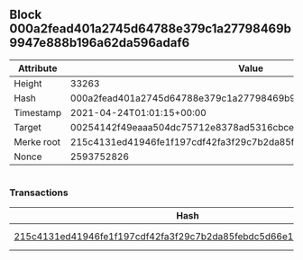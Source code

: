 ## Block 000a2fead401a2745d64788e379c1a27798469b9947e888b196a62da596adaf6

Attribute | Value
--- | ---
Height | 33263
Hash | 000a2fead401a2745d64788e379c1a27798469b9947e888b196a62da596adaf6
Timestamp | 2021-04-24T01:01:15+00:00
Target | 00254142f49eaaa504dc75712e8378ad5316cbcead634704b3734b6271167cc4
Merke root | 215c4131ed41946fe1f197cdf42fa3f29c7b2da85febdc5d66e1056e16cdd81b
Nonce | 2593752826

```

```

### Transactions

Hash | Amount
--- | ---
[215c4131ed41946fe1f197cdf42fa3f29c7b2da85febdc5d66e1056e16cdd81b](215c4131ed41946fe1f197cdf42fa3f29c7b2da85febdc5d66e1056e16cdd81b.md) | 10.00000000 SKEPTI 

